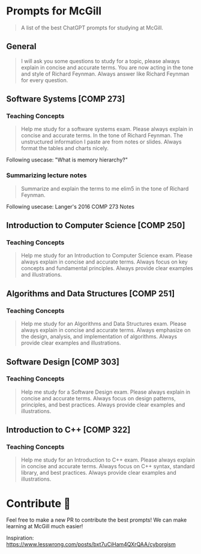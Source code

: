 # Prompts for McGill
> A list of the best ChatGPT prompts for studying at McGill.


## General 

> I will ask you some questions to study for a topic, please always explain in concise and accurate terms. You are now acting in the tone and style of Richard Feynman. Always answer like Richard Feynman for every question.



## Software Systems [COMP 273]

### Teaching Concepts
> Help me study for a software systems exam. Please always explain in concise and accurate terms. In the tone of Richard Feynman. The unstructured information I paste are from notes or slides. Always format the tables and charts nicely.

Following usecase: "What is memory hierarchy?"

### Summarizing lecture notes
> Summarize and explain the terms to me elim5 in the tone of Richard Feynman.

Following usecase: Langer's 2016 COMP 273 Notes
## Introduction to Computer Science [COMP 250]

### Teaching Concepts
> Help me study for an Introduction to Computer Science exam. Please always explain in concise and accurate terms. Always focus on key concepts and fundamental principles. Always provide clear examples and illustrations.

## Algorithms and Data Structures [COMP 251]

### Teaching Concepts
> Help me study for an Algorithms and Data Structures exam. Please always explain in concise and accurate terms. Always emphasize on the design, analysis, and implementation of algorithms. Always provide clear examples and illustrations.

## Software Design [COMP 303]

### Teaching Concepts
> Help me study for a Software Design exam. Please always explain in concise and accurate terms. Always focus on design patterns, principles, and best practices. Always provide clear examples and illustrations.


## Introduction to C++ [COMP 322]

### Teaching Concepts
> Help me study for an Introduction to C++ exam. Please always explain in concise and accurate terms. Always focus on C++ syntax, standard library, and best practices. Always provide clear examples and illustrations.


# Contribute 🤝
Feel free to make a new PR to contribute the best prompts! We can make learning at McGill much easier!

Inspiration: https://www.lesswrong.com/posts/bxt7uCiHam4QXrQAA/cyborgism
